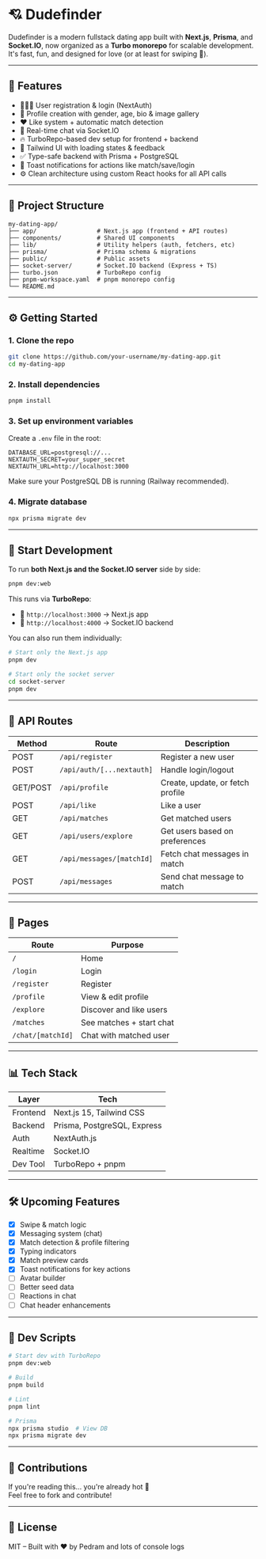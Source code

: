 # 💘 Dudefinder

Dudefinder is a modern fullstack dating app built with **Next.js**, **Prisma**, and **Socket.IO**, now organized as a **Turbo monorepo** for scalable development. It's fast, fun, and designed for love (or at least for swiping 👀).

---

## 🧠 Features

- 🧑‍🤝‍🧑 User registration & login (NextAuth)
- 📄 Profile creation with gender, age, bio & image gallery
- ❤️ Like system + automatic match detection
- 💬 Real-time chat via Socket.IO
- 🔥 TurboRepo-based dev setup for frontend + backend
- 🎨 Tailwind UI with loading states & feedback
- ✅ Type-safe backend with Prisma + PostgreSQL
- 🎉 Toast notifications for actions like match/save/login
- ⚙️ Clean architecture using custom React hooks for all API calls

---

## 📁 Project Structure

```
my-dating-app/
├── app/                 # Next.js app (frontend + API routes)
├── components/          # Shared UI components
├── lib/                 # Utility helpers (auth, fetchers, etc)
├── prisma/              # Prisma schema & migrations
├── public/              # Public assets
├── socket-server/       # Socket.IO backend (Express + TS)
├── turbo.json           # TurboRepo config
├── pnpm-workspace.yaml  # pnpm monorepo config
└── README.md
```

---

## ⚙️ Getting Started

### 1. Clone the repo

```bash
git clone https://github.com/your-username/my-dating-app.git
cd my-dating-app
```

### 2. Install dependencies

```bash
pnpm install
```

### 3. Set up environment variables

Create a `.env` file in the root:

```env
DATABASE_URL=postgresql://...
NEXTAUTH_SECRET=your_super_secret
NEXTAUTH_URL=http://localhost:3000
```

Make sure your PostgreSQL DB is running (Railway recommended).

### 4. Migrate database

```bash
npx prisma migrate dev
```

---

## 🚀 Start Development

To run **both Next.js and the Socket.IO server** side by side:

```bash
pnpm dev:web
```

This runs via **TurboRepo**:

- 🧠 `http://localhost:3000` → Next.js app
- 💬 `http://localhost:4000` → Socket.IO backend

You can also run them individually:

```bash
# Start only the Next.js app
pnpm dev

# Start only the socket server
cd socket-server
pnpm dev
```

---

## 🔧 API Routes
| Method | Route                        | Description                      |
|--------|------------------------------|----------------------------------|
| POST   | `/api/register`              | Register a new user              |
| POST   | `/api/auth/[...nextauth]`    | Handle login/logout              |
| GET/POST | `/api/profile`               | Create, update, or fetch profile |
| POST   | `/api/like`                  | Like a user                      |
| GET    | `/api/matches`               | Get matched users                |
| GET    | `/api/users/explore`         | Get users based on preferences   |
| GET    | `/api/messages/[matchId]`    | Fetch chat messages in match     |
| POST   | `/api/messages`              | Send chat message to match       |

---

## 💽 Pages
| Route             | Purpose                        |
|------------------|---------------------------------|
| `/`              | Home                           |
| `/login`         | Login                          |
| `/register`      | Register                       |
| `/profile`       | View & edit profile            |
| `/explore`       | Discover and like users        |
| `/matches`       | See matches + start chat       |
| `/chat/[matchId]`| Chat with matched user         |

---

## 📊 Tech Stack

| Layer     | Tech                        |
|-----------|-----------------------------|
| Frontend  | Next.js 15, Tailwind CSS    |
| Backend   | Prisma, PostgreSQL, Express |
| Auth      | NextAuth.js                 |
| Realtime  | Socket.IO                   |
| Dev Tool  | TurboRepo + pnpm            |

---

## 🛠️ Upcoming Features

- [x] Swipe & match logic
- [x] Messaging system (chat)
- [x] Match detection & profile filtering
- [x] Typing indicators
- [x] Match preview cards
- [x] Toast notifications for key actions
- [ ] Avatar builder
- [ ] Better seed data
- [ ] Reactions in chat
- [ ] Chat header enhancements

---

## 🧱 Dev Scripts

```bash
# Start dev with TurboRepo
pnpm dev:web

# Build
pnpm build

# Lint
pnpm lint

# Prisma
npx prisma studio  # View DB
npx prisma migrate dev
```

---

## 🤝 Contributions

If you're reading this... you're already hot 💅  
Feel free to fork and contribute!

---

## 🫡 License

MIT – Built with ❤️ by Pedram and lots of console logs
